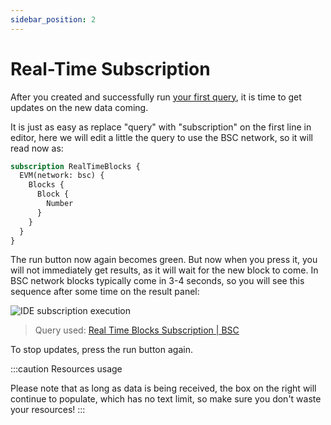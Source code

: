 ```yaml
---
sidebar_position: 2
---
```


# Real-Time Subscription

After you created and successfully run [your first query](/docs/start/first-query), it is time to
get updates on the new data coming.

It is just as easy as replace "query" with "subscription" on the first line in editor,
here we will edit a little the query to use the BSC network, so it will read now as:

```graphql
subscription RealTimeBlocks {
  EVM(network: bsc) {
    Blocks {
      Block {
        Number
      }
    }
  }
}
```

The run button now again becomes green. But now when you press it, you will not 
immediately get results, as it will wait for the new block to come. In BSC network
blocks typically come in 3-4 seconds, so you will see this sequence after some time
on the result panel:

![IDE subscription execution](/img/ide/ide_subscription.gif)

> Query used: [Real Time Blocks Subscription | BSC](https://graphql.bitquery.io/ide/Real-Time-Blocks-Subscription--BSC)

To stop updates, press the run button again.


:::caution Resources usage

Please note that as long as data is being received, the box on the right will continue to populate, which has no text limit, so make sure you don't waste your resources!
:::